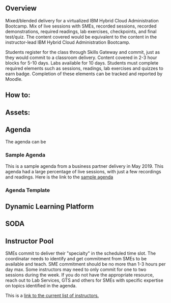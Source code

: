 ## Overview

Mixed/blended delivery for a virtualized IBM Hybrid Cloud Administration Bootcamp.  Mix of live sessions with SMEs, recorded sessions, recorded demonstrations, required readings, lab exercises, checkpoints, and final test/quiz.  The content covered would be equivalent to the content in the instructor-lead IBM Hybrid Cloud Administration Bootcamp. 

Students register for the class through Skills Gateway and commit, just as they would commit to a classroom delivery. Content covered in 2-3 hour blocks for 5-10 days.  Labs available for 10 days.  Students must complete required elements such as sessions, readings, lab exercises and quizzes to earn badge.  Completion of these elements can be tracked and reported by Moodle.

## How to:

## Assets:

## Agenda

The agenda can be 

### Sample Agenda

This is a sample agenda from a business partner delivery in May 2019.  This agenda had a large percentage of live sessions, with just a few recordings and readings.  Here is the link to the [sample agenda](https://github.com/awgoering/business-partner-icp-bootcamp/blob/master/business-partner-agenda.md)

### Agenda Template

## Dynamic Learning Platform

## SODA

## Instructor Pool

SMEs commit to deliver their "specialty" in the scheduled time slot.  The coordinatar needs to identify and get commitment from SMEs to be available and teach. SME commitment should be no more than 1-3 hours per day max. Some instructors may need to only commit for one to two sessions during the week.  If you do not have the appropriate resource, reach out to Lab Services, GTS and others for SMEs with specific expertise on topics identified in the agenda. 

This is a [link to the current list of instructors.](https://github.com/awgoering/no-travel-icp-bootcamp/blob/master/instructor-pool.md)
